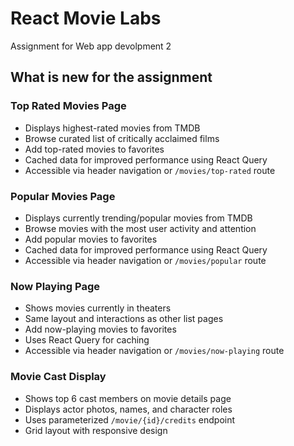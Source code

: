 # React Movie Labs

Assignment for Web app devolpment 2

## What is new for the assignment

### Top Rated Movies Page
- Displays highest-rated movies from TMDB
- Browse curated list of critically acclaimed films
- Add top-rated movies to favorites
- Cached data for improved performance using React Query
- Accessible via header navigation or `/movies/top-rated` route

### Popular Movies Page
- Displays currently trending/popular movies from TMDB
- Browse movies with the most user activity and attention
- Add popular movies to favorites
- Cached data for improved performance using React Query
- Accessible via header navigation or `/movies/popular` route

### Now Playing Page
- Shows movies currently in theaters
- Same layout and interactions as other list pages
- Add now-playing movies to favorites
- Uses React Query for caching
- Accessible via header navigation or `/movies/now-playing` route

### Movie Cast Display
- Shows top 6 cast members on movie details page
- Displays actor photos, names, and character roles
- Uses parameterized `/movie/{id}/credits` endpoint
- Grid layout with responsive design